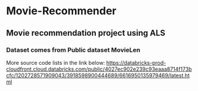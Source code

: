 # Movie-Recommender

## Movie recommendation project using ALS
### Dataset comes from Public dataset MovieLen
More source code lists in the link below:
https://databricks-prod-cloudfront.cloud.databricks.com/public/4027ec902e239c93eaaa8714f173bcfc/1202728571909043/3918598900444689/6616950135979469/latest.html
